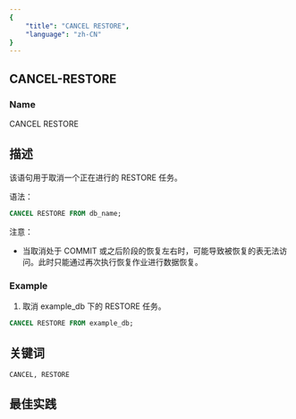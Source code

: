 ```yaml
---
{
    "title": "CANCEL RESTORE",
    "language": "zh-CN"
}
---
```


<!--
Licensed to the Apache Software Foundation (ASF) under one
or more contributor license agreements.  See the NOTICE file
distributed with this work for additional information
regarding copyright ownership.  The ASF licenses this file
to you under the Apache License, Version 2.0 (the
"License"); you may not use this file except in compliance
with the License.  You may obtain a copy of the License at

  http://www.apache.org/licenses/LICENSE-2.0

Unless required by applicable law or agreed to in writing,
software distributed under the License is distributed on an
"AS IS" BASIS, WITHOUT WARRANTIES OR CONDITIONS OF ANY
KIND, either express or implied.  See the License for the
specific language governing permissions and limitations
under the License.
-->

## CANCEL-RESTORE

### Name

CANCEL  RESTORE

## 描述

该语句用于取消一个正在进行的 RESTORE 任务。

语法：

```sql
CANCEL RESTORE FROM db_name;
```

注意：

- 当取消处于 COMMIT 或之后阶段的恢复左右时，可能导致被恢复的表无法访问。此时只能通过再次执行恢复作业进行数据恢复。 

### Example

1. 取消 example_db 下的 RESTORE 任务。

```sql
CANCEL RESTORE FROM example_db;
```

## 关键词

    CANCEL, RESTORE

## 最佳实践

